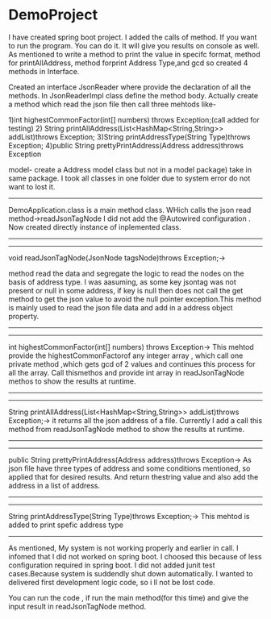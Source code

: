 # DemoProject
I have created spring boot project. I added the calls of method. If you want to run the program. You can do it. It will give you results on console as well.
As mentioned to write a method to print the value in specifc format, method for printAllAddress, method forprint Address Type,and gcd so created 4 methods in Interface.  

Created an interface JsonReader where provide the declaration of all the methods.
In JsonReaderImpl class define the method body. Actually create a method which read the json file then call three mehtods like- 

1)int highestCommonFactor(int[] numbers) throws Exception;(call added for testing)
2) String printAllAddress(List<HashMap<String,String>> addList)throws Exception;
3)String printAddressType(String Type)throws Exception;
4)public String prettyPrintAddress(Address address)throws Exception

model- create a Address model class
but not in a model package) take in same package. I took all classes in one folder due to system error do not want to lost it.

****************
DemoApplication.class is a main method class. WHich calls the json read method->readJsonTagNode
I did not add the @Autowired configuration . Now created directly instance of inplemented class.
**************

*******************
void readJsonTagNode(JsonNode tagsNode)throws Exception;->

method read the data and segregate the  logic to read the nodes on the basis of address type. I was aasuming, as some key jsontag was not present or null in some 
address, if key is null then does not call the get method to get the json value to avoid the null pointer exception.This method is mainly used to read the json file 
data and add in a address object property. 
*******************

*****************
int highestCommonFactor(int[] numbers) throws Exception->
This mehtod provide the highestCommonFactorof any integer array , which call one private method ,which gets gcd of 2 values and continues this process for all the array.
Call thismethos and provide int array in readJsonTagNode methos to show the results at runtime.
***********************

***************
String printAllAddress(List<HashMap<String,String>> addList)throws Exception;->
it returns all the json address of a file. Currently I add a call this method from readJsonTagNode method to show the results at runtime.
********************

******************************
public String prettyPrintAddress(Address address)throws Exception->
As json file have three types of address and some conditions mentioned, so applied that for desired results. And return thestring value and also add the address in a list of address.
************************************

************************
String printAddressType(String Type)throws Exception;->
This mehtod is added to print spefic address type
**************

As mentioned, My system is not working properly and earlier in call. I infomed that I did not worked on spring boot. I choosed this because of less configuration required in spring boot.
I did not added junit test cases.Because system is suddendly shut down automatically. I wanted to delivered first development logic code, so i ll not be lost code.

You can run the code , if run the main method(for this time) and give the input result in readJsonTagNode method.
